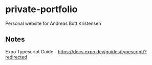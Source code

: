 # private-portfolio
Personal website for Andreas Bott Kristensen

## Notes

Expo Typescript Guide - https://docs.expo.dev/guides/typescript/?redirected
